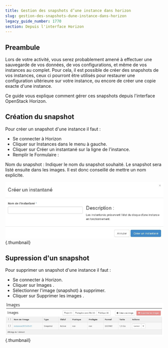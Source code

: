 ```yaml
---
title: Gestion des snapshots d’une instance dans horizon
slug: gestion-des-snapshots-dune-instance-dans-horizon
legacy_guide_number: 1770
section: Depuis l'interface Horizon
---
```



## Preambule
Lors de votre activité, vous serez probablement amené à effectuer une sauvegarde de vos données, de vos configurations, et même de vos instances au complet. Pour cela, il est possible de créer des snapshots de vos instances, ceux ci pourront être utilisés pour restaurer une configuration ultérieure sur votre instance, ou encore de créer une copie exacte d'une instance.

Ce guide vous explique  comment gérer ces snapshots depuis l'interface OpenStack Horizon.


## Création du snapshot
Pour créer un snapshot d'une instance il faut :

- Se connecter à Horizon
- Cliquer sur Instances dans le menu à gauche.
- Cliquer sur Créer un instantané sur la ligne de l'instance.
- Remplir le Formulaire :

Nom du snapshot : Indiquer le nom du snapshot souhaité. Le snapshot sera listé ensuite dans les images. Il est donc conseillé de mettre un nom explicite.


![public-cloud](images/2617.png){.thumbnail}


## Supression d'un snapshot
Pour supprimer un snapshot d'une instance il faut :

- Se connecter à Horizon.
- Cliquer sur Images .
- Sélectionner l'image (snapshot) à supprimer.
- Cliquer sur Supprimer les images .


![public-cloud](images/2618.png){.thumbnail}